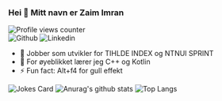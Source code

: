 ### Hei 👋 Mitt navn er Zaim Imran  

![Profile views counter](https://komarev.com/ghpvc/?username=zenjjim&&style=flat-square)  
![Github](https://img.shields.io/badge/github-%2324292e.svg?&style=for-the-badge&logo=github&logoColor=white)
![Linkedin](https://img.shields.io/badge/linkedin-%231E77B5.svg?&style=for-the-badge&logo=linkedin&logoColor=white)
- 🔭 Jobber som utvikler for TIHLDE INDEX og NTNUI SPRINT
- 🌱 For øyeblikket lærer jeg C++ og Kotlin
- ⚡ Fun fact: Alt+f4 for gull effekt

![Jokes Card](https://readme-jokes.vercel.app/api)
![Anurag's github stats](https://github-readme-stats.vercel.app/api?username=zenjjim&theme=dracula&show_icons=true)
![Top Langs](https://github-readme-stats.vercel.app/api/top-langs/?username=zenjjim&theme=dracula&layout=compact&card_width=445)
